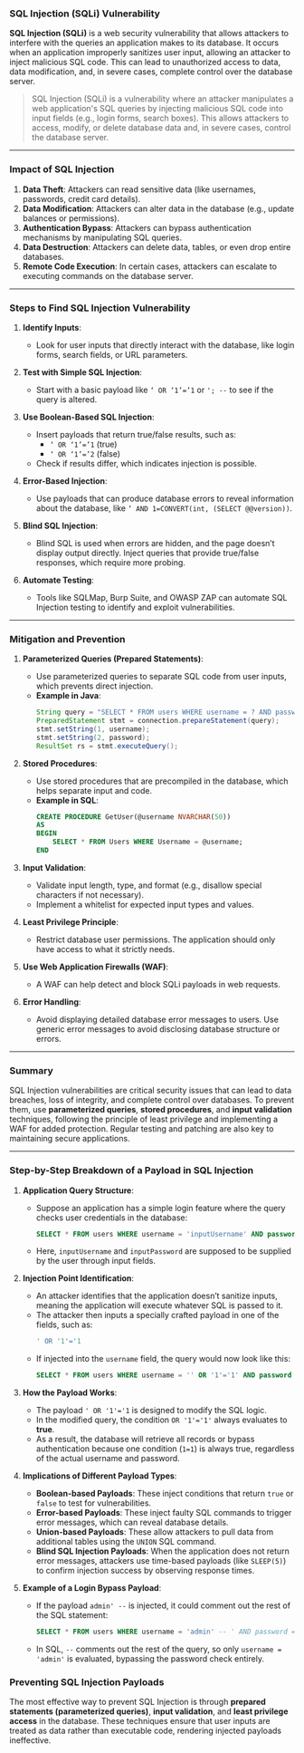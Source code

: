 ### SQL Injection (SQLi) Vulnerability

**SQL Injection (SQLi)** is a web security vulnerability that allows attackers to interfere with the queries an application makes to its database. It occurs when an application improperly sanitizes user input, allowing an attacker to inject malicious SQL code. This can lead to unauthorized access to data, data modification, and, in severe cases, complete control over the database server.

> SQL Injection (SQLi) is a vulnerability where an attacker manipulates a web application's SQL queries by injecting malicious SQL code into input fields (e.g., login forms, search boxes). This allows attackers to access, modify, or delete database data and, in severe cases, control the database server.

---

### Impact of SQL Injection

1. **Data Theft**: Attackers can read sensitive data (like usernames, passwords, credit card details).
2. **Data Modification**: Attackers can alter data in the database (e.g., update balances or permissions).
3. **Authentication Bypass**: Attackers can bypass authentication mechanisms by manipulating SQL queries.
4. **Data Destruction**: Attackers can delete data, tables, or even drop entire databases.
5. **Remote Code Execution**: In certain cases, attackers can escalate to executing commands on the database server.

---

### Steps to Find SQL Injection Vulnerability

1. **Identify Inputs**: 
   - Look for user inputs that directly interact with the database, like login forms, search fields, or URL parameters.

2. **Test with Simple SQL Injection**:
   - Start with a basic payload like `‘ OR ‘1’=’1` or `'; --` to see if the query is altered.

3. **Use Boolean-Based SQL Injection**:
   - Insert payloads that return true/false results, such as:
     - `‘ OR ‘1’=’1` (true)
     - `‘ OR ‘1’=’2` (false)
   - Check if results differ, which indicates injection is possible.

4. **Error-Based Injection**:
   - Use payloads that can produce database errors to reveal information about the database, like `‘ AND 1=CONVERT(int, (SELECT @@version))`.

5. **Blind SQL Injection**:
   - Blind SQL is used when errors are hidden, and the page doesn’t display output directly. Inject queries that provide true/false responses, which require more probing.

6. **Automate Testing**:
   - Tools like SQLMap, Burp Suite, and OWASP ZAP can automate SQL Injection testing to identify and exploit vulnerabilities.

---

### Mitigation and Prevention

1. **Parameterized Queries (Prepared Statements)**:
   - Use parameterized queries to separate SQL code from user inputs, which prevents direct injection.
   - **Example in Java**:
     ```java
     String query = "SELECT * FROM users WHERE username = ? AND password = ?";
     PreparedStatement stmt = connection.prepareStatement(query);
     stmt.setString(1, username);
     stmt.setString(2, password);
     ResultSet rs = stmt.executeQuery();
     ```

2. **Stored Procedures**:
   - Use stored procedures that are precompiled in the database, which helps separate input and code.
   - **Example in SQL**:
     ```sql
     CREATE PROCEDURE GetUser(@username NVARCHAR(50))
     AS
     BEGIN
         SELECT * FROM Users WHERE Username = @username;
     END
     ```

3. **Input Validation**:
   - Validate input length, type, and format (e.g., disallow special characters if not necessary).
   - Implement a whitelist for expected input types and values.

4. **Least Privilege Principle**:
   - Restrict database user permissions. The application should only have access to what it strictly needs.

5. **Use Web Application Firewalls (WAF)**:
   - A WAF can help detect and block SQLi payloads in web requests.

6. **Error Handling**:
   - Avoid displaying detailed database error messages to users. Use generic error messages to avoid disclosing database structure or errors.

---

### Summary

SQL Injection vulnerabilities are critical security issues that can lead to data breaches, loss of integrity, and complete control over databases. To prevent them, use **parameterized queries**, **stored procedures**, and **input validation** techniques, following the principle of least privilege and implementing a WAF for added protection. Regular testing and patching are also key to maintaining secure applications.


---


### Step-by-Step Breakdown of a Payload in SQL Injection

1. **Application Query Structure**:
   - Suppose an application has a simple login feature where the query checks user credentials in the database:
     ```sql
     SELECT * FROM users WHERE username = 'inputUsername' AND password = 'inputPassword';
     ```
   - Here, `inputUsername` and `inputPassword` are supposed to be supplied by the user through input fields.

2. **Injection Point Identification**:
   - An attacker identifies that the application doesn’t sanitize inputs, meaning the application will execute whatever SQL is passed to it.
   - The attacker then inputs a specially crafted payload in one of the fields, such as:
     ```sql
     ' OR '1'='1
     ```
   - If injected into the `username` field, the query would now look like this:
     ```sql
     SELECT * FROM users WHERE username = '' OR '1'='1' AND password = 'inputPassword';
     ```

3. **How the Payload Works**:
   - The payload `' OR '1'='1` is designed to modify the SQL logic.
   - In the modified query, the condition `OR '1'='1'` always evaluates to **true**.
   - As a result, the database will retrieve all records or bypass authentication because one condition (`1=1`) is always true, regardless of the actual username and password.

4. **Implications of Different Payload Types**:
   - **Boolean-based Payloads**: These inject conditions that return `true` or `false` to test for vulnerabilities.
   - **Error-based Payloads**: These inject faulty SQL commands to trigger error messages, which can reveal database details.
   - **Union-based Payloads**: These allow attackers to pull data from additional tables using the `UNION` SQL command.
   - **Blind SQL Injection Payloads**: When the application does not return error messages, attackers use time-based payloads (like `SLEEP(5)`) to confirm injection success by observing response times.

5. **Example of a Login Bypass Payload**:
   - If the payload `admin' --` is injected, it could comment out the rest of the SQL statement:
     ```sql
     SELECT * FROM users WHERE username = 'admin' -- ' AND password = 'anyPassword';
     ```
   - In SQL, `--` comments out the rest of the query, so only `username = 'admin'` is evaluated, bypassing the password check entirely.

### Preventing SQL Injection Payloads

The most effective way to prevent SQL Injection is through **prepared statements (parameterized queries)**, **input validation**, and **least privilege access** in the database. These techniques ensure that user inputs are treated as data rather than executable code, rendering injected payloads ineffective. 


